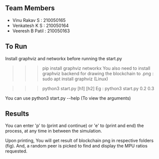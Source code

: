 ## Team Members
- Vinu Rakav S    : 210050165 
- Venkatesh K S   : 210050164 
- Veeresh B Patil : 210050163

## To Run 
Install graphviz and networkx before running the start.py 
>>> pip install graphviz networkx 
You also need to install graphviz backend for drawing the blockchain to .png : 
>>> sudo apt install graphviz (Linux)

>>> python3 start.py [h1] [h2]
Eg : python3 start.py 0.2 0.3

You can use python3 start.py --help (To view the arguments)

## Results 
You can enter 'p' to (print and continue) or 'e' to (print and end) the process, at any time in between the simulation.

Upon printing, 
You will get result of blockchain png in respective folders (fig). And, a random peer is picked to find and display the MPU ratios requested.
